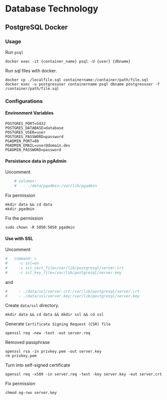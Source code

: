 # Database Technology

## PostgreSQL Docker

### Usage

Run `psql`

```
docker exec -it {container_name} psql -U {user} {dbname}
```

Run sql files with docker.

```
docker cp ./localfile.sql containername:/container/path/file.sql
docker exec -u postgresuser containername psql dbname postgresuser -f /container/path/file.sql
```

### Configurations

#### Environment Variables

```
POSTGRES_PORT=5432
POSTGRES_DATABASE=database
POSTGRES_USER=user
POSTGRES_PASSWORD=password
PGADMIN_PORT=80
PDADMIN_EMAIL=user@domain.dev
PGADMIN_PASSWORD=password
```

#### Persistance data in pgAdmin

Uncomment

```yml
    # volumes:
    #   - ./data/pgadmin:/var/lib/pgadmin
```
Fix permission

```
mkdir data && cd data
mkdir pgadmin
```

Fix the permission

```
sudo chown -R 5050:5050 pgadmin
```

#### Use with SSL

Uncomment

```yml
#   command: >
#     -c ssl=on
#     -c ssl_cert_file=/var/lib/postgresql/server.crt
#     -c ssl_key_file=/var/lib/postgresql/server.key
```

and

```yml
#     - ./data/ssl/server.crt:/var/lib/postgresql/server.crt
#     - ./data/ssl/server.key:/var/lib/postgresql/server.key
```

Create `data/ssl` directory.

```
mkdir data && cd data && mkdir ssl && cd ssl
```

Generate `Certificate Signing Request (CSR) file`

```
openssl req -new -text -out server.req
```

Removed passphrase

```
openssl rsa -in privkey.pem -out server.key
rm privkey.pem
```

Turn into self-signed certificate

```
openssl req -x509 -in server.req -text -key server.key -out server.crt
```

Fix permission

```
chmod og-rwx server.key
```

